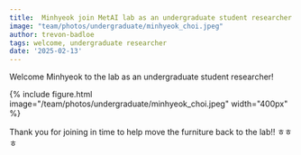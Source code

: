 ```yaml
---
title:  Minhyeok join MetAI lab as an undergraduate student researcher!~
image: "team/photos/undergraduate/minhyeok_choi.jpeg"
author: trevon-badloe
tags: welcome, undergraduate researcher
date: '2025-02-13'
---
```


Welcome Minhyeok to the lab as an undergraduate student researcher!

{%
  include figure.html
  image="/team/photos/undergraduate/minhyeok_choi.jpeg"
  width="400px"
%}

Thank you for joining in time to help move the furniture back to the lab!! ㅎㅎㅎ 
